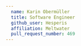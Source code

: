 ```yaml
---
  name: Karin Obermüller
  title: Software Engineer
  github_user: Hesperis
  affiliation: Meltwater
  pull_request_number: 469
---
```

